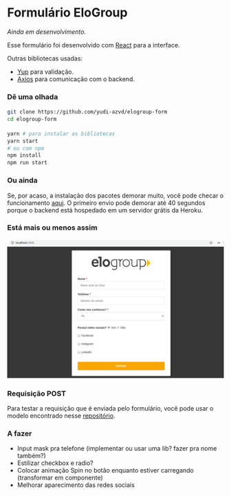 # Formulário EloGroup
_Ainda em desenvolvimento._

Esse formulário foi desenvolvido com [React](https://reactjs.org/) para a interface.

Outras bibliotecas usadas:
* [Yup](https://github.com/jquense/yup#yup) para validação.
* [Axios](https://github.com/axios/axios#axios) para comunicação com o backend.

### Dê uma olhada

```sh
git clone https://github.com/yudi-azvd/elogroup-form
cd elogroup-form

yarn # para instalar as bibliotecas
yarn start
# ou com npm
npm install
npm run start
```

### Ou ainda
Se, por acaso, a instalação dos pacotes demorar muito, você pode checar o funcionamento [aqui](https://elogroup-form.netlify.com/). O primeiro envio pode demorar até 40 segundos porque o backend está hospedado em um servidor grátis da Heroku.

### Está mais ou menos assim

<div style="margin: 0 auto;">
  <img  src="./.github/elogroup-form-screenshot.png" 
  width="800px">
</div>

### Requisição POST
Para testar a requisição que é enviada pelo formulário, você pode usar o modelo encontrado
nesse [repositório](https://github.com/yudi-azvd/elogroup-form-backend).

### A fazer

* Input mask pra telefone (implementar ou usar uma lib? fazer pra nome também?)
* Estilizar checkbox e radio?
* Colocar animação Spin no botão enquanto estiver carregando (transformar em componente)
* Melhorar aparecimento das redes sociais